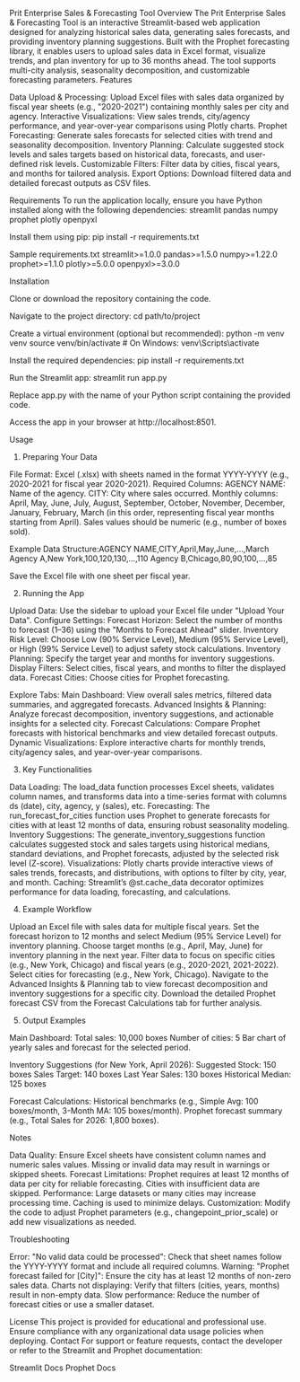 Prit Enterprise Sales & Forecasting Tool
Overview
The Prit Enterprise Sales & Forecasting Tool is an interactive Streamlit-based web application designed for analyzing historical sales data, generating sales forecasts, and providing inventory planning suggestions. Built with the Prophet forecasting library, it enables users to upload sales data in Excel format, visualize trends, and plan inventory for up to 36 months ahead. The tool supports multi-city analysis, seasonality decomposition, and customizable forecasting parameters.
Features

Data Upload & Processing: Upload Excel files with sales data organized by fiscal year sheets (e.g., "2020-2021") containing monthly sales per city and agency.
Interactive Visualizations: View sales trends, city/agency performance, and year-over-year comparisons using Plotly charts.
Prophet Forecasting: Generate sales forecasts for selected cities with trend and seasonality decomposition.
Inventory Planning: Calculate suggested stock levels and sales targets based on historical data, forecasts, and user-defined risk levels.
Customizable Filters: Filter data by cities, fiscal years, and months for tailored analysis.
Export Options: Download filtered data and detailed forecast outputs as CSV files.

Requirements
To run the application locally, ensure you have Python installed along with the following dependencies:
streamlit
pandas
numpy
prophet
plotly
openpyxl

Install them using pip:
pip install -r requirements.txt

Sample requirements.txt
streamlit>=1.0.0
pandas>=1.5.0
numpy>=1.22.0
prophet>=1.1.0
plotly>=5.0.0
openpyxl>=3.0.0

Installation

Clone or download the repository containing the code.

Navigate to the project directory:
cd path/to/project


Create a virtual environment (optional but recommended):
python -m venv venv
source venv/bin/activate  # On Windows: venv\Scripts\activate


Install the required dependencies:
pip install -r requirements.txt


Run the Streamlit app:
streamlit run app.py

Replace app.py with the name of your Python script containing the provided code.

Access the app in your browser at http://localhost:8501.


Usage
1. Preparing Your Data

File Format: Excel (.xlsx) with sheets named in the format YYYY-YYYY (e.g., 2020-2021 for fiscal year 2020-2021).
Required Columns:
AGENCY NAME: Name of the agency.
CITY: City where sales occurred.
Monthly columns: April, May, June, July, August, September, October, November, December, January, February, March (in this order, representing fiscal year months starting from April).
Sales values should be numeric (e.g., number of boxes sold).


Example Data Structure:AGENCY NAME,CITY,April,May,June,...,March
Agency A,New York,100,120,130,...,110
Agency B,Chicago,80,90,100,...,85


Save the Excel file with one sheet per fiscal year.

2. Running the App

Upload Data: Use the sidebar to upload your Excel file under "Upload Your Data".
Configure Settings:
Forecast Horizon: Select the number of months to forecast (1–36) using the "Months to Forecast Ahead" slider.
Inventory Risk Level: Choose Low (90% Service Level), Medium (95% Service Level), or High (99% Service Level) to adjust safety stock calculations.
Inventory Planning: Specify the target year and months for inventory suggestions.
Display Filters: Select cities, fiscal years, and months to filter the displayed data.
Forecast Cities: Choose cities for Prophet forecasting.


Explore Tabs:
Main Dashboard: View overall sales metrics, filtered data summaries, and aggregated forecasts.
Advanced Insights & Planning: Analyze forecast decomposition, inventory suggestions, and actionable insights for a selected city.
Forecast Calculations: Compare Prophet forecasts with historical benchmarks and view detailed forecast outputs.
Dynamic Visualizations: Explore interactive charts for monthly trends, city/agency sales, and year-over-year comparisons.



3. Key Functionalities

Data Loading: The load_data function processes Excel sheets, validates column names, and transforms data into a time-series format with columns ds (date), city, agency, y (sales), etc.
Forecasting: The run_forecast_for_cities function uses Prophet to generate forecasts for cities with at least 12 months of data, ensuring robust seasonality modeling.
Inventory Suggestions: The generate_inventory_suggestions function calculates suggested stock and sales targets using historical medians, standard deviations, and Prophet forecasts, adjusted by the selected risk level (Z-score).
Visualizations: Plotly charts provide interactive views of sales trends, forecasts, and distributions, with options to filter by city, year, and month.
Caching: Streamlit’s @st.cache_data decorator optimizes performance for data loading, forecasting, and calculations.

4. Example Workflow

Upload an Excel file with sales data for multiple fiscal years.
Set the forecast horizon to 12 months and select Medium (95% Service Level) for inventory planning.
Choose target months (e.g., April, May, June) for inventory planning in the next year.
Filter data to focus on specific cities (e.g., New York, Chicago) and fiscal years (e.g., 2020-2021, 2021-2022).
Select cities for forecasting (e.g., New York, Chicago).
Navigate to the Advanced Insights & Planning tab to view forecast decomposition and inventory suggestions for a specific city.
Download the detailed Prophet forecast CSV from the Forecast Calculations tab for further analysis.

5. Output Examples

Main Dashboard:
Total sales: 10,000 boxes
Number of cities: 5
Bar chart of yearly sales and forecast for the selected period.


Inventory Suggestions (for New York, April 2026):
Suggested Stock: 150 boxes
Sales Target: 140 boxes
Last Year Sales: 130 boxes
Historical Median: 125 boxes


Forecast Calculations:
Historical benchmarks (e.g., Simple Avg: 100 boxes/month, 3-Month MA: 105 boxes/month).
Prophet forecast summary (e.g., Total Sales for 2026: 1,800 boxes).



Notes

Data Quality: Ensure Excel sheets have consistent column names and numeric sales values. Missing or invalid data may result in warnings or skipped sheets.
Forecast Limitations: Prophet requires at least 12 months of data per city for reliable forecasting. Cities with insufficient data are skipped.
Performance: Large datasets or many cities may increase processing time. Caching is used to minimize delays.
Customization: Modify the code to adjust Prophet parameters (e.g., changepoint_prior_scale) or add new visualizations as needed.

Troubleshooting

Error: "No valid data could be processed": Check that sheet names follow the YYYY-YYYY format and include all required columns.
Warning: "Prophet forecast failed for [City]": Ensure the city has at least 12 months of non-zero sales data.
Charts not displaying: Verify that filters (cities, years, months) result in non-empty data.
Slow performance: Reduce the number of forecast cities or use a smaller dataset.

License
This project is provided for educational and professional use. Ensure compliance with any organizational data usage policies when deploying.
Contact
For support or feature requests, contact the developer or refer to the Streamlit and Prophet documentation:

Streamlit Docs
Prophet Docs

